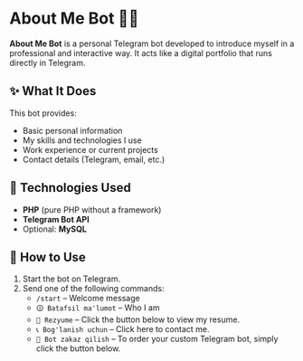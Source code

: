 # About Me Bot 👤🤖

**About Me Bot** is a personal Telegram bot developed to introduce myself in a professional and interactive way. It acts like a digital portfolio that runs directly in Telegram.

## ✨ What It Does

This bot provides:
- Basic personal information
- My skills and technologies I use
- Work experience or current projects
- Contact details (Telegram, email, etc.)

## 🚀 Technologies Used

- **PHP** (pure PHP without a framework)
- **Telegram Bot API**
- Optional: **MySQL**

## 📲 How to Use

1. Start the bot on Telegram.
2. Send one of the following commands:
   - `/start` – Welcome message
   - `🛈 Batafsil ma'lumot` – Who I am
   - `📄 Rezyume` – Click the button below to view my resume.
   - `📞 Bog'lanish uchun` – Click here to contact me.
   - `🤖 Bot zakaz qilish` – To order your custom Telegram bot, simply click the button below.
